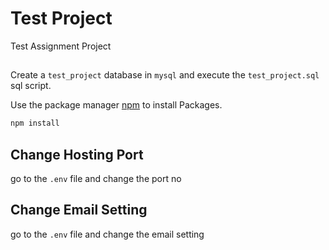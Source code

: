 # Test Project
Test Assignment Project

##
Create a `test_project` database in `mysql` and execute the `test_project.sql` sql script.


Use the package manager [npm](https://www.npmjs.com/) to install Packages.

```bash
npm install
```


## Change Hosting Port

go to the `.env` file and change the port no


## Change Email Setting

go to the `.env` file and change the email setting
